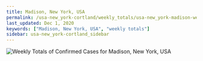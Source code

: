 ```yaml
---
title: Madison, New York, USA
permalink: /usa-new_york-cortland/weekly_totals/usa-new_york-madison-weekly_totals.html
last_updated: Dec 1, 2020
keywords: ["Madison, New York, USA", "weekly totals"]
sidebar: usa-new_york-cortland_sidebar
---
```


![Weekly Totals of Confirmed Cases for Madison, New York, USA](/covid_tracker/images/graphs/usa-new_york-madison-weekly_totals_graph.png)
